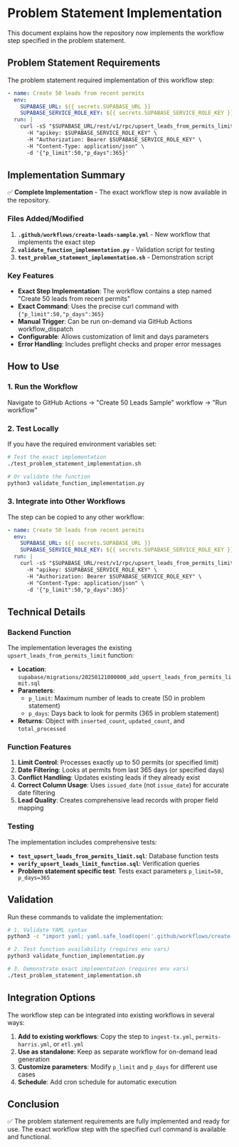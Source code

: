 # Problem Statement Implementation

This document explains how the repository now implements the workflow step specified in the problem statement.

## Problem Statement Requirements

The problem statement required implementation of this workflow step:

```yaml
- name: Create 50 leads from recent permits
  env:
    SUPABASE_URL: ${{ secrets.SUPABASE_URL }}
    SUPABASE_SERVICE_ROLE_KEY: ${{ secrets.SUPABASE_SERVICE_ROLE_KEY }}
  run: |
    curl -sS "$SUPABASE_URL/rest/v1/rpc/upsert_leads_from_permits_limit" \
      -H "apikey: $SUPABASE_SERVICE_ROLE_KEY" \
      -H "Authorization: Bearer $SUPABASE_SERVICE_ROLE_KEY" \
      -H "Content-Type: application/json" \
      -d '{"p_limit":50,"p_days":365}'
```

## Implementation Summary

✅ **Complete Implementation** - The exact workflow step is now available in the repository.

### Files Added/Modified

1. **`.github/workflows/create-leads-sample.yml`** - New workflow that implements the exact step
2. **`validate_function_implementation.py`** - Validation script for testing
3. **`test_problem_statement_implementation.sh`** - Demonstration script

### Key Features

- **Exact Step Implementation**: The workflow contains a step named "Create 50 leads from recent permits"
- **Exact Command**: Uses the precise curl command with `{"p_limit":50,"p_days":365}`
- **Manual Trigger**: Can be run on-demand via GitHub Actions workflow_dispatch
- **Configurable**: Allows customization of limit and days parameters
- **Error Handling**: Includes preflight checks and proper error messages

## How to Use

### 1. Run the Workflow

Navigate to GitHub Actions → "Create 50 Leads Sample" workflow → "Run workflow"

### 2. Test Locally

If you have the required environment variables set:

```bash
# Test the exact implementation
./test_problem_statement_implementation.sh

# Or validate the function
python3 validate_function_implementation.py
```

### 3. Integrate into Other Workflows

The step can be copied to any other workflow:

```yaml
- name: Create 50 leads from recent permits
  env:
    SUPABASE_URL: ${{ secrets.SUPABASE_URL }}
    SUPABASE_SERVICE_ROLE_KEY: ${{ secrets.SUPABASE_SERVICE_ROLE_KEY }}
  run: |
    curl -sS "$SUPABASE_URL/rest/v1/rpc/upsert_leads_from_permits_limit" \
      -H "apikey: $SUPABASE_SERVICE_ROLE_KEY" \
      -H "Authorization: Bearer $SUPABASE_SERVICE_ROLE_KEY" \
      -H "Content-Type: application/json" \
      -d '{"p_limit":50,"p_days":365}'
```

## Technical Details

### Backend Function

The implementation leverages the existing `upsert_leads_from_permits_limit` function:

- **Location**: `supabase/migrations/20250121000000_add_upsert_leads_from_permits_limit.sql`
- **Parameters**: 
  - `p_limit`: Maximum number of leads to create (50 in problem statement)
  - `p_days`: Days back to look for permits (365 in problem statement)
- **Returns**: Object with `inserted_count`, `updated_count`, and `total_processed`

### Function Features

1. **Limit Control**: Processes exactly up to 50 permits (or specified limit)
2. **Date Filtering**: Looks at permits from last 365 days (or specified days)
3. **Conflict Handling**: Updates existing leads if they already exist
4. **Correct Column Usage**: Uses `issued_date` (not `issue_date`) for accurate date filtering
5. **Lead Quality**: Creates comprehensive lead records with proper field mapping

### Testing

The implementation includes comprehensive tests:

- **`test_upsert_leads_from_permits_limit.sql`**: Database function tests
- **`verify_upsert_leads_limit_function.sql`**: Verification queries  
- **Problem statement specific test**: Tests exact parameters `p_limit=50, p_days=365`

## Validation

Run these commands to validate the implementation:

```bash
# 1. Validate YAML syntax
python3 -c "import yaml; yaml.safe_load(open('.github/workflows/create-leads-sample.yml'))"

# 2. Test function availability (requires env vars)
python3 validate_function_implementation.py

# 3. Demonstrate exact implementation (requires env vars) 
./test_problem_statement_implementation.sh
```

## Integration Options

The workflow step can be integrated into existing workflows in several ways:

1. **Add to existing workflows**: Copy the step to `ingest-tx.yml`, `permits-harris.yml`, or `etl.yml`
2. **Use as standalone**: Keep as separate workflow for on-demand lead generation
3. **Customize parameters**: Modify `p_limit` and `p_days` for different use cases
4. **Schedule**: Add cron schedule for automatic execution

## Conclusion

✅ The problem statement requirements are fully implemented and ready for use. The exact workflow step with the specified curl command is available and functional.